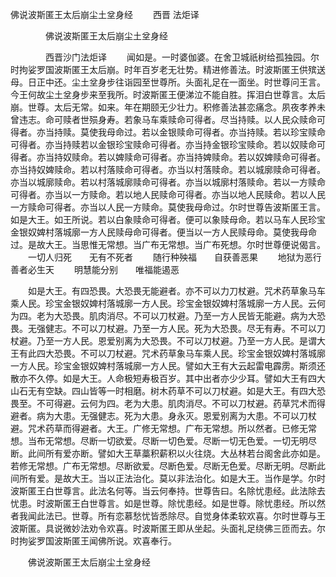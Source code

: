   佛说波斯匿王太后崩尘土坌身经
　　西晋 法炬译




　　　　佛说波斯匿王太后崩尘土坌身经

　　　　西晋沙门法炬译
　　闻如是。一时婆伽婆。在舍卫城祇树给孤独园。尔时拘娑罗国波斯匿王太后崩。时年百岁老无壮势。精进修善法。时波斯匿王供殡送母。日正中还。尘土坌身步往诣园至世尊所。头面礼足在一面坐。时世尊问王言。今王何故尘土坌身步来至我所。时波斯匿王便涕泣不能自胜。挥泪白世尊言。太后崩。世尊。太后无常。如来。年在期颐无少壮力。积修善法甚恋痛念。夙夜孝养未曾违志。命可赎者世殒身寿。若象马车乘赎命可得者。尽当持赎。以人民众赎命可得者。亦当持赎。莫使我母命过。若以金银赎命可得者。亦当持赎。若以珍宝赎命可得者。亦当持赎若以金银珍宝赎命可得者。亦当持金银珍宝赎命。若以奴赎命可得者。亦当持奴赎命。若以婢赎命可得者。亦当持婢赎命。若以奴婢赎命可得者。亦当持奴婢赎命。若以村落赎命可得者。亦当以村落赎命。若以城廓赎命可得者。亦当以城廓赎命。若以村落城廓赎命可得者。亦当以城廓村落赎命。若以一方赎命可得者。亦当以一方赎命。若以地人民赎命可得者。亦当以地人民赎命。若以人民一方赎命可得者。亦当以人民一方赎命。莫使我母命过。尔时世尊告波斯匿王言。如是大王。如王所说。若以白象赎命可得者。便可以象赎母命。若以马车人民珍宝金银奴婢村落城廓一方人民赎母命可得者。便当以一方人民赎母命。莫使我母命过。是故大王。当思惟无常想。当广布无常想。当广布死想。尔时世尊便说偈言。
　　一切人归死　　无有不死者
　　随行种殃福　　自获善恶果
　　地狱为恶行　　善者必生天
　　明慧能分别　　唯福能遏恶

　　如是大王。有四恐畏。大恐畏无能避者。亦不可以力刀杖避。咒术药草象马车乘人民。珍宝金银奴婢村落城廓一方人民。珍宝金银奴婢村落城廓一方人民。云何为四。老为大恐畏。肌肉消尽。不可以刀杖避。乃至一方人民皆无能避。病为大恐畏。无强健志。不可以刀杖避。乃至一方人民。死为大恐畏。尽无有寿。不可以刀杖避。乃至一方人民。恩爱别离为大恐畏。不可以刀杖避。乃至一方人民。是谓大王有此四大恐畏。不可以刀杖避。咒术药草象马车乘人民。珍宝金银奴婢村落城廓一方人民。珍宝金银奴婢村落城廓一方人民。譬如大王有大云起雷电霹雳。斯须还散亦不久停。如是大王。人命极短寿极百岁。其中出者亦少少耳。譬如大王有四大山石无有空缺。四山皆等一时相磨。树木药草不可以刀杖避。如是大王。有四大恐畏至。不可得避。云何为四。老为大患。肌肉消尽。不可以刀杖避。药草咒术而得避者。病为大患。无强健志。死为大患。身永灭。恩爱别离为大患。不可以刀杖避。咒术药草而得避者。大王。广修无常想。广布无常想。所以然者。已修无常想。当布无常想。尽断一切欲爱。尽断一切色爱。尽断一切无色爱。一切无明尽断。此间所有爱亦断。譬如大王草藁积薪积以火往烧。大丛林若台阁舍此亦如是。若修无常想。广布无常想。尽断欲爱。尽断色爱。尽断无色爱。尽断无明。尽断此间所有爱。是故大王。当以正法治化。莫以非法治化。如是大王。当作是学。尔时波斯匿王白世尊言。此法名何等。当云何奉持。世尊告曰。名除忧患经。此法除去忧患。时波斯匿王白世尊言。如是世尊。除忧患经。如是世尊。除忧患经。所以然者我闻此法已。世尊。所有恋慕愁忧皆悉除尽。自觉身体柔软欢喜。尔时世尊与王波斯匿。具说微妙法劝令欢喜。时波斯匿王即从坐起。头面礼足绕佛三匝而去。尔时拘娑罗国波斯匿王闻佛所说。欢喜奉行。

　　佛说波斯匿王太后崩尘土坌身经


